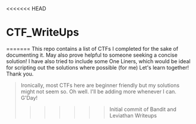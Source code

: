 <<<<<<< HEAD
# CTF_WriteUps
=======
This repo contains a list of CTFs I completed for the sake of documenting it. 
May also prove helpful to someone seeking a concise solution!
I have also tried to include some One Liners, which would be ideal for scripting out the solutions where possible (for me)
Let's learn together! Thank you.


>Ironically, most CTFs here are beginner friendly but my solutions might not seem so. Oh well.
>I'll be adding more whenever I can. G'Day!
>>>>>>> Initial commit of Bandit and Leviathan Writeups
